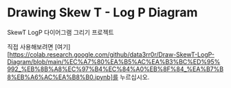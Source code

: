 # Drawing Skew T - Log P Diagram 
SkewT LogP 다이어그램 그리기 프로젝트

직접 사용해보려면 [여기][https://colab.research.google.com/github/data3rr0r/Draw-SkewT-LogP-Diagram/blob/main/%EC%A7%80%EA%B5%AC%EA%B3%BC%ED%95%992_%EB%8B%A8%EC%97%B4%EC%84%A0%EB%8F%84_%EA%B7%B8%EB%A6%AC%EA%B8%B0.ipynb]를 누르십시오.
